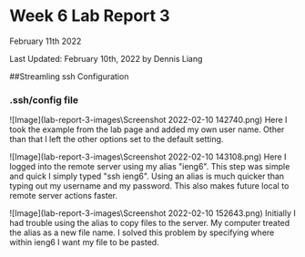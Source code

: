 # Week 6 Lab Report 3
February 11th 2022

Last Updated: February 10th, 2022 by Dennis Liang

##Streamling ssh Configuration
### .ssh/config file
![Image](lab-report-3-images\Screenshot 2022-02-10 142740.png)
Here I took the example from the lab page and added my own user name. Other than that I left the other options set to the default setting.

![Image](lab-report-3-images\Screenshot 2022-02-10 143108.png)
Here I logged into the remote server using my alias "ieng6". This step was simple and quick I simply typed "ssh ieng6". Using an alias is much quicker than typing out my username and my password. This also makes future local to remote server actions faster.

![Image](lab-report-3-images\Screenshot 2022-02-10 152643.png)
Initially I had trouble using the alias to copy files to the server. My computer treated the alias as a new file name. I solved this problem by specifying where within ieng6 I want my file to be pasted.
